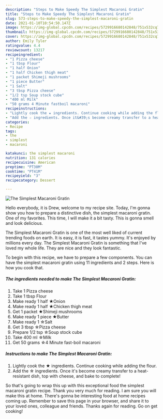 ```yaml
---
description: "Steps to Make Speedy The Simplest Macaroni Gratin"
title: "Steps to Make Speedy The Simplest Macaroni Gratin"
slug: 573-steps-to-make-speedy-the-simplest-macaroni-gratin
date: 2021-01-10T10:54:50.147Z
image: https://img-global.cpcdn.com/recipes/5729916680142848/751x532cq70/the-simplest-macaroni-gratin-recipe-main-photo.jpg
thumbnail: https://img-global.cpcdn.com/recipes/5729916680142848/751x532cq70/the-simplest-macaroni-gratin-recipe-main-photo.jpg
cover: https://img-global.cpcdn.com/recipes/5729916680142848/751x532cq70/the-simplest-macaroni-gratin-recipe-main-photo.jpg
author: Emily Tyler
ratingvalue: 4.4
reviewcount: 13217
recipeingredient:
- "1 Pizza cheese"
- "1 tbsp Flour"
- "1 half Onion"
- "1 half Chicken thigh meat"
- "1 packet Shimeji mushrooms"
- "1 piece Butter"
- "1 Salt"
- "3 tbsp Pizza cheese"
- "1/2 tsp Soup stock cube"
- "400 ml Milk"
- "50 grams 4 Minute fastboil macaroni"
recipeinstructions:
- "Lightly cook the ★ ingredients. Continue cooking while adding the flour."
- "Add the ☆ ingredients. Once it&#39;s become creamy transfer to a heat-resistant dish, top with cheese, and bake to complete!"
categories:
- Recipe
tags:
- the
- simplest
- macaroni

katakunci: the simplest macaroni 
nutrition: 131 calories
recipecuisine: American
preptime: "PT30M"
cooktime: "PT41M"
recipeyield: "3"
recipecategory: Dessert

---
```



![The Simplest Macaroni Gratin](https://img-global.cpcdn.com/recipes/5729916680142848/751x532cq70/the-simplest-macaroni-gratin-recipe-main-photo.jpg)

Hello everybody, it is Drew, welcome to my recipe site. Today, I'm gonna show you how to prepare a distinctive dish, the simplest macaroni gratin. One of my favorites. This time, I will make it a bit tasty. This is gonna smell and look delicious.

The Simplest Macaroni Gratin is one of the most well liked of current trending foods on earth. It is easy, it is fast, it tastes yummy. It's enjoyed by millions every day. The Simplest Macaroni Gratin is something that I've loved my whole life. They are nice and they look fantastic.




To begin with this recipe, we have to prepare a few components. You can have the simplest macaroni gratin using 11 ingredients and 2 steps. Here is how you cook that.

<!--inarticleads1-->

##### The ingredients needed to make The Simplest Macaroni Gratin:

1. Take 1 Pizza cheese
1. Take 1 tbsp Flour
1. Make ready 1 half ★Onion
1. Make ready 1 half ★Chicken thigh meat
1. Get 1 packet ★Shimeji mushrooms
1. Make ready 1 piece ★Butter
1. Make ready 1 ☆Salt
1. Get 3 tbsp ☆Pizza cheese
1. Prepare 1/2 tsp ☆Soup stock cube
1. Take 400 ml ☆Milk
1. Get 50 grams ☆4 Minute fast-boil macaroni




<!--inarticleads2-->

##### Instructions to make The Simplest Macaroni Gratin:

1. Lightly cook the ★ ingredients. Continue cooking while adding the flour.
1. Add the ☆ ingredients. Once it&#39;s become creamy transfer to a heat-resistant dish, top with cheese, and bake to complete!




So that's going to wrap this up with this exceptional food the simplest macaroni gratin recipe. Thank you very much for reading. I am sure you will make this at home. There's gonna be interesting food at home recipes coming up. Remember to save this page in your browser, and share it to your loved ones, colleague and friends. Thanks again for reading. Go on get cooking!
